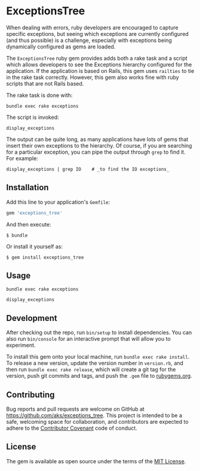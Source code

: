 # ExceptionsTree

When dealing with errors, ruby developers are encouraged to capture specific
exceptions, but seeing which exceptions are currently configured (and thus
possible) is a challenge, especially with exceptions being dynamically
configured as gems are loaded.

The `ExceptionsTree` ruby gem provides adds both a rake task and a script which
allows developers to see the Exceptions hierarchy configured for the
application.   If the application is based on Rails, this gem uses `railties`
to tie in the rake task correctly.  However, this gem also works fine with ruby
scripts that are not Rails based.

The rake task is done with:

    bundle exec rake exceptions

The script is invoked:

    display_exceptions

The output can be quite long, as many applications have lots of gems that
insert their own exceptions to the hierarchy. Of course, if you are searching
for a particular exception, you can pipe the output through `grep` to find it.
For example:

    display_exceptions | grep IO    # _to find the IO exceptions_

## Installation

Add this line to your application's `Gemfile`:

```ruby
gem 'exceptions_tree'
```

And then execute:

    $ bundle

Or install it yourself as:

    $ gem install exceptions_tree

## Usage

    bundle exec rake exceptions

    display_exceptions

## Development

After checking out the repo, run `bin/setup` to install dependencies. You can
also run `bin/console` for an interactive prompt that will allow you to
experiment.

To install this gem onto your local machine, run `bundle exec rake install`. To
release a new version, update the version number in `version.rb`, and then run
`bundle exec rake release`, which will create a git tag for the version, push
git commits and tags, and push the `.gem` file to
[rubygems.org](https://rubygems.org).

## Contributing

Bug reports and pull requests are welcome on GitHub at
https://github.com/aks/exceptions_tree. This project is intended to be
a safe, welcoming space for collaboration, and contributors are expected to
adhere to the [Contributor Covenant](http://contributor-covenant.org) code of
conduct.

## License

The gem is available as open source under the terms of the [MIT License](http://opensource.org/licenses/MIT).

